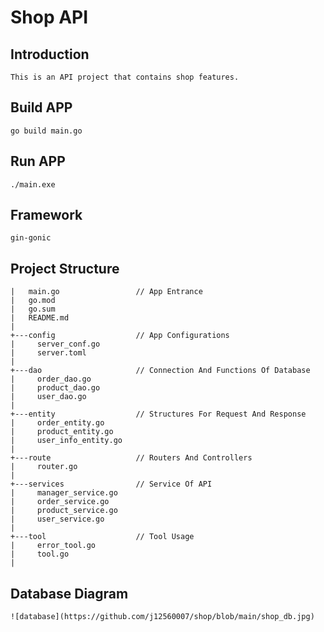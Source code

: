 # Shop API

## Introduction

```
This is an API project that contains shop features.

```

## Build APP

```
go build main.go

```

## Run APP

```
./main.exe

```

## Framework

```
gin-gonic

```

## Project Structure

```
|   main.go                 // App Entrance
|   go.mod
|   go.sum
|   README.md
|
+---config                  // App Configurations
|     server_conf.go
|     server.toml
|
+---dao                     // Connection And Functions Of Database
|     order_dao.go
|     product_dao.go
|     user_dao.go
|
+---entity                  // Structures For Request And Response
|     order_entity.go
|     product_entity.go
|     user_info_entity.go
|
+---route                   // Routers And Controllers
|     router.go
|
+---services                // Service Of API
|     manager_service.go
|     order_service.go
|     product_service.go
|     user_service.go
|
+---tool                    // Tool Usage
|     error_tool.go
|     tool.go
|

```

## Database Diagram

```
![database](https://github.com/j12560007/shop/blob/main/shop_db.jpg)

```
